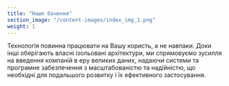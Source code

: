 ```yaml
---
title: "Наше бачення"
section_image: "/content-images/index_img_1.png"
weight: 1
---
```


Технологія повинна працювати на Вашу користь, а не навпаки. 
Доки інші оберігають власні ізольовані архітектури,
ми спрямовуємо зусилля на введення компаній в еру великих даних, 
надаючи системи та програмне забезпечення з масштабованістю та надійністю, що
необхідні для подальшого розвитку і їх ефективного застосування.